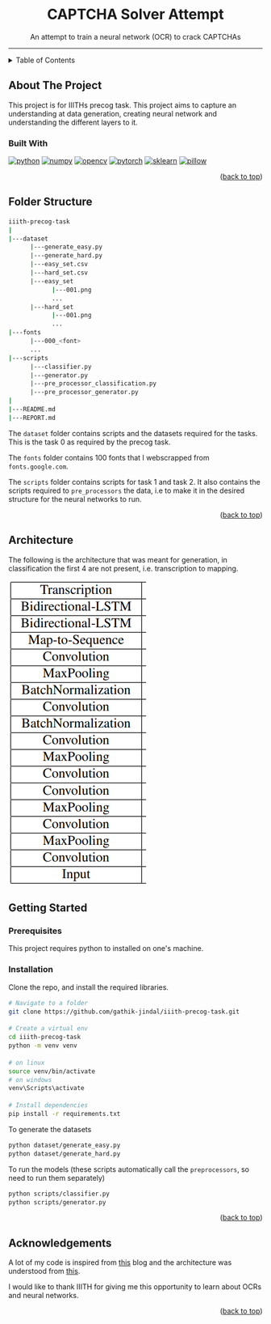 <a id="readme-top"></a>

<br />
<div align="center">

  <h1 align="center">CAPTCHA Solver Attempt</h1>

  <p align="center">
    An attempt to train a neural network (OCR) to crack CAPTCHAs
  </p>
</div>

---

<!-- TABLE OF CONTENTS -->
<details>
  <summary>Table of Contents</summary>
  <ol>
    <li>
      <a href="#about-the-project">About The Project</a>
      <ul>
        <li><a href="#built-with">Built With</a></li>
      </ul>
    </li>
    <li><a href="#folder-structure">Folder Structure</a></li>
    <li><a href="#architecture">Folder Structure</a></li>
    <li>
      <a href="#getting-started">Getting Started</a>
      <ul>
        <li><a href="#prerequisites">Prerequisites</a></li>
        <li><a href="#installation">Installation</a></li>
      </ul>
    </li>
    <li><a href="#acknowledgements">Acknowledgements</a></li>
  </ol>
</details>

## About The Project

This project is for IIITHs precog task. This project aims to capture an understanding at data generation, creating neural network and understanding the different layers to it.

### Built With

[![python][python]][python-url]
[![numpy][numpy]][numpy-url]
[![opencv][opencv]][opencv-url]
[![pytorch][pytorch]][pytorch-url]
[![sklearn][sklearn]][sklearn-url]
[![pillow][pillow]][pillow-url]

<p align="right">(<a href="#readme-top">back to top</a>)</p>

## Folder Structure

```bash
iiith-precog-task
|
|---dataset
      |---generate_easy.py
      |---generate_hard.py
      |---easy_set.csv
      |---hard_set.csv
      |---easy_set
            |---001.png
            ...
      |---hard_set
            |---001.png
            ...
|---fonts
      |---000_<font>
      ...
|---scripts
      |---classifier.py
      |---generator.py
      |---pre_processor_classification.py
      |---pre_processor_generator.py
|
|---README.md
|---REPORT.md
```

The `dataset` folder contains scripts and the datasets required for the tasks. This is the task 0 as required by the precog task.

The `fonts` folder contains 100 fonts that I webscrapped from `fonts.google.com`.

The `scripts` folder contains scripts for task 1 and task 2. It also contains the scripts required to `pre_processors` the data, i.e to make it in the desired structure for the neural networks to run.

<p align="right">(<a href="#readme-top">back to top</a>)</p>

## Architecture

The following is the architecture that was meant for generation, in classification the first 4 are not present, i.e. transcription to mapping.

![architecture](architecture.png)

## Getting Started

### Prerequisites

This project requires python to installed on one's machine.

### Installation

Clone the repo, and install the required libraries.

```bash
# Navigate to a folder
git clone https://github.com/gathik-jindal/iiith-precog-task.git

# Create a virtual env
cd iiith-precog-task
python -m venv venv

# on linux
source venv/bin/activate
# on windows
venv\Scripts\activate

# Install dependencies
pip install -r requirements.txt
```

To generate the datasets

```bash
python dataset/generate_easy.py
python dataset/generate_hard.py
```

To run the models (these scripts automatically call the `preprocessors`, so need to run them separately)
```bash
python scripts/classifier.py
python scripts/generator.py
```

<p align="right">(<a href="#readme-top">back to top</a>)</p>

## Acknowledgements

A lot of my code is inspired from [this](https://theailearner.com/2019/05/29/creating-a-crnn-model-to-recognize-text-in-an-image-part-1/) blog and the architecture was understood from [this](https://arxiv.org/pdf/1507.05717).

I would like to thank IIITH for giving me this opportunity to learn about OCRs and neural networks.

<p align="right">(<a href="#readme-top">back to top</a>)</p>

<!-- MARKDOWN LINKS & IMAGES -->
<!-- https://www.markdownguide.org/basic-syntax/#reference-style-links -->

[python]: https://img.shields.io/badge/python-3670A0?style=for-the-badge&logo=python&logoColor=ffdd54
[python-url]: https://python.org
[numpy]: https://img.shields.io/badge/numpy-013243?style=for-the-badge&logo=numpy&logoColor=white
[numpy-url]: https://numpy.org
[opencv]: https://img.shields.io/badge/opencv-5C3EE8?style=for-the-badge&logo=opencv&logoColor=white
[opencv-url]: https://opencv.org
[pytorch]: https://img.shields.io/badge/pytorch-EE4C2C?style=for-the-badge&logo=pytorch&logoColor=white
[pytorch-url]: https://pytorch.org
[sklearn]: https://img.shields.io/badge/scikit--learn-F7931E?style=for-the-badge&logo=scikit-learn&logoColor=white
[sklearn-url]: https://scikit-learn.org
[pillow]: https://img.shields.io/badge/pillow-DC643D?style=for-the-badge&logo=pillow&logoColor=white
[pillow-url]: https://python-pillow.org
